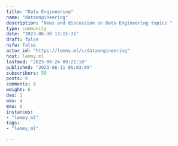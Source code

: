 ```yaml
---
title: "Data Engineering" 
name: "dataengineering"
description: "News and discussion on Data Engineering topics "
type: community
date: "2023-06-30 13:15:31"
draft: false
nsfw: false
actor_id: "https://lemmy.ml/c/dataengineering"
host: lemmy.ml
lastmod: "2023-06-24 09:21:16"
published: "2023-06-11 05:03:09"
subscribers: 59
posts: 6
comments: 8
weight: 6
dau: 1
wau: 4
mau: 6
instances:
- "lemmy_ml"
tags: 
- "lemmy_ml"

---
```

